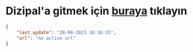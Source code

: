 # Dizipal'a gitmek için [buraya](None) tıklayın
        
```json
{
    "last_update": "28-08-2023 16:16:35",
    "url": "no active url"
}
```